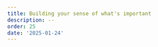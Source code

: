 ```yaml
---
title: Building your sense of what's important
description: --
order: 25
date: '2025-01-24'
---
```


